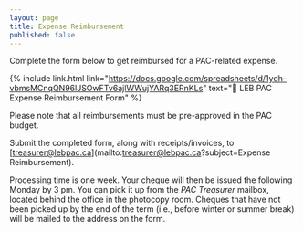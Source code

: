 ```yaml
---
layout: page
title: Expense Reimbursement
published: false
---
```


Complete the form below to get reimbursed for a PAC-related expense.

{% include link.html link="https://docs.google.com/spreadsheets/d/1ydh-vbmsMCnqQN96lJSOwFTv6ajlWWujYARq3ERnKLs" text="📄 LEB PAC Expense Reimbursement Form" %}

Please note that all reimbursements must be pre-approved in the PAC budget.

Submit the completed form, along with receipts/invoices, to [treasurer@lebpac.ca](mailto:treasurer@lebpac.ca?subject=Expense Reimbursement).

Processing time is one week. Your cheque will then be issued the following Monday by 3 pm. You can pick it up from the _PAC Treasurer_ mailbox, located behind the office in the photocopy room. Cheques that have not been picked up by the end of the term (i.e., before winter or summer break) will be mailed to the address on the form.